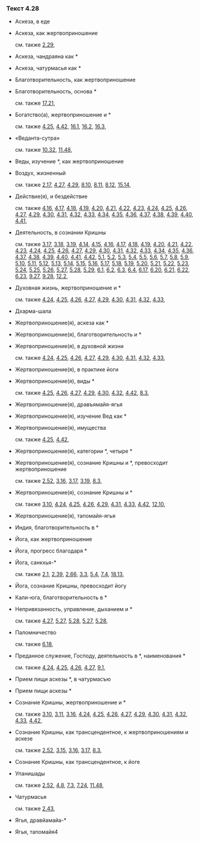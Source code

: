 ### Текст 4.28
	
- Аскеза, в еде

	
- Аскеза, как жертвоприношение

	см. также  [2.29](../02/0229.md), 
	
- Аскеза, чандраяна как *

	
- Аскеза, чатурмасья как *

	
- Благотворительность, как жертвоприношение

	
- Благотворительность, основа *

	см. также  [17.21](../17/1721.md), 
	
- Богатство(а), жертвоприношение и *

	см. также  [4.25](../04/0425.md),  [4.42](../04/0442.md),  [16.1](../16/1601.md),  [16.2](../16/1602.md),  [16.3](../16/1603.md), 
	
- «Веданта-сутра»

	см. также  [10.32](../10/1032.md),  [11.48](../11/1148.md), 
	
- Веды, изучение *, как жертвоприношение

	
- Воздух, жизненный

	см. также  [2.17](../02/0217.md),  [4.27](../04/0427.md),  [4.29](../04/0429.md),  [8.10](../08/0810.md),  [8.11](../08/0811.md),  [8.12](../08/0812.md),  [15.14](../15/1514.md), 
	
- Действие(я), и бездействие

	см. также  [4.16](../04/0416.md),  [4.17](../04/0417.md),  [4.18](../04/0418.md),  [4.19](../04/0419.md),  [4.20](../04/0420.md),  [4.21](../04/0421.md),  [4.22](../04/0422.md),  [4.23](../04/0423.md),  [4.24](../04/0424.md),  [4.25](../04/0425.md),  [4.26](../04/0426.md),  [4.27](../04/0427.md),  [4.29](../04/0429.md),  [4.30](../04/0430.md),  [4.31](../04/0431.md),  [4.32](../04/0432.md),  [4.33](../04/0433.md),  [4.34](../04/0434.md),  [4.35](../04/0435.md),  [4.36](../04/0436.md),  [4.37](../04/0437.md),  [4.38](../04/0438.md),  [4.39](../04/0439.md),  [4.40](../04/0440.md),  [4.41](../04/0441.md), 
	
- Деятельность, в сознании Кришны

	см. также  [3.17](../03/0317.md),  [3.18](../03/0318.md),  [3.19](../03/0319.md),  [4.14](../04/0414.md),  [4.15](../04/0415.md),  [4.16](../04/0416.md),  [4.17](../04/0417.md),  [4.18](../04/0418.md),  [4.19](../04/0419.md),  [4.20](../04/0420.md),  [4.21](../04/0421.md),  [4.22](../04/0422.md),  [4.23](../04/0423.md),  [4.24](../04/0424.md),  [4.25](../04/0425.md),  [4.26](../04/0426.md),  [4.27](../04/0427.md),  [4.29](../04/0429.md),  [4.30](../04/0430.md),  [4.31](../04/0431.md),  [4.32](../04/0432.md),  [4.33](../04/0433.md),  [4.34](../04/0434.md),  [4.35](../04/0435.md),  [4.36](../04/0436.md),  [4.37](../04/0437.md),  [4.38](../04/0438.md),  [4.39](../04/0439.md),  [4.40](../04/0440.md),  [4.41](../04/0441.md),  [4.42](../04/0442.md),  [5.1](../05/0501.md),  [5.2](../05/0502.md),  [5.3](../05/0503.md),  [5.4](../05/0504.md),  [5.5](../05/0505.md),  [5.6](../05/0506.md),  [5.7](../05/0507.md),  [5.8](../05/0508.md),  [5.9](../05/0509.md),  [5.10](../05/0510.md),  [5.11](../05/0511.md),  [5.12](../05/0512.md),  [5.13](../05/0513.md),  [5.14](../05/0514.md),  [5.15](../05/0515.md),  [5.16](../05/0516.md),  [5.17](../05/0517.md),  [5.18](../05/0518.md),  [5.19](../05/0519.md),  [5.20](../05/0520.md),  [5.21](../05/0521.md),  [5.22](../05/0522.md),  [5.23](../05/0523.md),  [5.24](../05/0524.md),  [5.25](../05/0525.md),  [5.26](../05/0526.md),  [5.27](../05/0527.md),  [5.28](../05/0528.md),  [5.29](../05/0529.md),  [6.1](../06/0601.md),  [6.2](../06/0602.md),  [6.3](../06/0603.md),  [6.4](../06/0604.md),  [6.17](../06/0617.md),  [6.20](../06/0620.md),  [6.21](../06/0621.md),  [6.22](../06/0622.md),  [6.23](../06/0623.md),  [9.27](../09/0927.md),  [9.28](../09/0928.md),  [12.2](../12/1202.md), 
	
- Духовная жизнь, жертвоприношение и *

	см. также  [4.24](../04/0424.md),  [4.25](../04/0425.md),  [4.26](../04/0426.md),  [4.27](../04/0427.md),  [4.29](../04/0429.md),  [4.30](../04/0430.md),  [4.31](../04/0431.md),  [4.32](../04/0432.md),  [4.33](../04/0433.md), 
	
- Дхарма-шала

	
- Жертвоприношение(я), аскеза как *

	
- Жертвоприношение(я), благотворительность и *

	
- Жертвоприношение(я), в духовной жизни

	см. также  [4.24](../04/0424.md),  [4.25](../04/0425.md),  [4.26](../04/0426.md),  [4.27](../04/0427.md),  [4.29](../04/0429.md),  [4.30](../04/0430.md),  [4.31](../04/0431.md),  [4.32](../04/0432.md),  [4.33](../04/0433.md), 
	
- Жертвоприношение(я), в практике йоги

	
- Жертвоприношение(я), виды *

	см. также  [4.25](../04/0425.md),  [4.26](../04/0426.md),  [4.27](../04/0427.md),  [4.29](../04/0429.md),  [4.30](../04/0430.md),  [4.32](../04/0432.md),  [4.42](../04/0442.md),  [8.3](../08/0803.md), 
	
- Жертвоприношение(я), дравъямайя-ягья

	
- Жертвоприношение(я), изучение Вед как *

	
- Жертвоприношение(я), имущества

	см. также  [4.25](../04/0425.md),  [4.42](../04/0442.md), 
	
- Жертвоприношение(я), категории *, четыре *

	
- Жертвоприношение(я), сознание Кришны и *, превосходит жертвоприношение

	см. также  [2.52](../02/0252.md),  [3.16](../03/0316.md),  [3.17](../03/0317.md),  [3.19](../03/0319.md),  [8.3](../08/0803.md), 
	
- Жертвоприношение(я), сознание Кришны и *

	см. также  [3.10](../03/0310.md),  [4.24](../04/0424.md),  [4.25](../04/0425.md),  [4.26](../04/0426.md),  [4.29](../04/0429.md),  [4.31](../04/0431.md),  [4.33](../04/0433.md),  [4.42](../04/0442.md),  [12.10](../12/1210.md), 
	
- Жертвоприношение(я), тапомайя-ягья

	
- Индия, благотворительность в *

	
- Йога, как жертвоприношение

	
- Йога, прогресс благодаря *

	
- Йога, санкхья-*

	см. также  [2.1](../02/0201.md),  [2.39](../02/0239.md),  [2.66](../02/0266.md),  [3.3](../03/0303.md),  [5.4](../05/0504.md),  [7.4](../07/0704.md),  [18.13](../18/1813.md), 
	
- Йога, сознание Кришны, превосходит йогу

	
- Кали-юга, благотворительность в *

	
- Непривязанность, управление, дыханием и *

	см. также  [4.27](../04/0427.md),  [5.27](../05/0527.md),  [5.28](../05/0528.md),  [5.27](../05/0527.md),  [5.28](../05/0528.md), 
	
- Паломничество

	см. также  [6.18](../06/0618.md), 
	
- Преданное служение, Господу, деятельность в *, наименования *

	см. также  [4.24](../04/0424.md),  [4.25](../04/0425.md),  [4.26](../04/0426.md),  [4.27](../04/0427.md),  [9.1](../09/0901.md), 
	
- Прием пищи аскезы *, в чатурмасъю

	
- Прием пищи аскезы *

	
- Сознание Кришны, жертвоприношение и *

	см. также  [3.10](../03/0310.md),  [3.11](../03/0311.md),  [3.16](../03/0316.md),  [4.24](../04/0424.md),  [4.25](../04/0425.md),  [4.26](../04/0426.md),  [4.27](../04/0427.md),  [4.29](../04/0429.md),  [4.30](../04/0430.md),  [4.31](../04/0431.md),  [4.32](../04/0432.md),  [4.33](../04/0433.md),  [4.42](../04/0442.md), 
	
- Сознание Кришны, как трансцендентное, к жертвоприношениям и аскезе

	см. также  [2.52](../02/0252.md),  [3.15](../03/0315.md),  [3.16](../03/0316.md),  [3.17](../03/0317.md),  [8.3](../08/0803.md), 
	
- Сознание Кришны, как трансцендентное, к йоге

	
- Упанишады

	см. также  [2.52](../02/0252.md),  [4.8](../04/0408.md),  [7.3](../07/0703.md),  [7.24](../07/0724.md),  [11.48](../11/1148.md), 
	
- Чатурмасья

	см. также  [2.43](../02/0243.md), 
	
- Ягья, дравйамайа-*

	
- Ягья, тапомайя4

